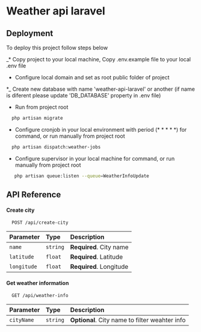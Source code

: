 
# Weather api laravel


## Deployment

To deploy this project follow steps below

_* Copy project to your local machine, Copy .env.example file to your local .env file

* Configure local domain and set as root public folder of project

*_ Create new database with name 'weather-api-laravel' or another (if name is diferent please update 'DB_DATABASE' property in .env file)

* Run  from project root
```bash
  php artisan migrate
```

* Configure cronjob in your local environment with period (* * * * *) for command, or run manually from project root
```bash
  php artisan dispatch:weather-jobs
```

* Configure supervisor in your local machine for command, or run manually from project root
```bash
   php artisan queue:listen --queue=WeatherInfoUpdate
```

## API Reference

#### Create city

```http
  POST /api/create-city
```

| Parameter  | Type     | Description                |
| :--------  | :------- | :------------------------- |
| `name`     | `string` | **Required**. City name    |
| `latitude` | `float`  | **Required**. Latitude     | 
| `longitude`| `float`  | **Required**. Longitude    | 

#### Get weather information

```http
  GET /api/weather-info
```

| Parameter | Type     | Description                                     |
| :-------- | :------- | :---------------------------------------------- |
| `cityName`| `string` | **Optional**. City name to filter weahter info  |



